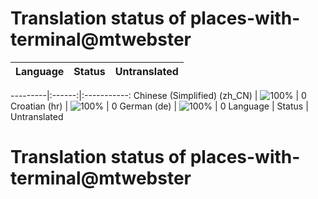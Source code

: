 # Translation status of places-with-terminal@mtwebster

Language | Status | Untranslated
---------|:------:|:-----------:

---------|:------:|:-----------:
Chinese (Simplified) (zh_CN) | ![100%](http://progressed.io/bar/100) | 0
Croatian (hr) | ![100%](http://progressed.io/bar/100) | 0
German (de) | ![100%](http://progressed.io/bar/100) | 0
Language | Status | Untranslated
# Translation status of places-with-terminal@mtwebster
